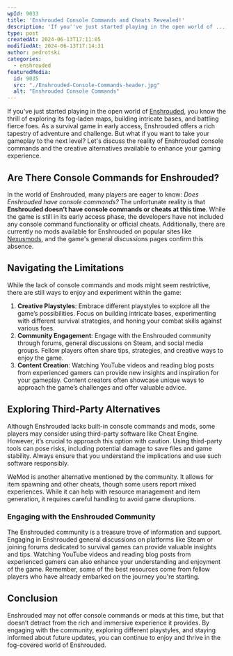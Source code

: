 ```yaml
---
wpId: 9033
title: 'Enshrouded Console Commands and Cheats Revealed!'
description: 'If you''ve just started playing in the open world of ...'
type: post
createdAt: 2024-06-13T17:11:05
modifiedAt: 2024-06-13T17:14:31
author: pedrotski
categories:
  - enshrouded
featuredMedia:
  id: 9035
  src: "./Enshrouded-Console-Commands-header.jpg"
  alt: "Enshrouded Console Commands"
---
```



If you've just started playing in the open world of [Enshrouded](https://store.steampowered.com/app/1203620/Enshrouded/), you know the thrill of exploring its fog-laden maps, building intricate bases, and battling fierce foes. As a survival game in early access, Enshrouded offers a rich tapestry of adventure and challenge. But what if you want to take your gameplay to the next level? Let's discuss the reality of Enshrouded console commands and the creative alternatives available to enhance your gaming experience.

## Are There Console Commands for Enshrouded?

In the world of Enshrouded, many players are eager to know: _Does Enshrouded have console commands?_ The unfortunate reality is that **Enshrouded doesn’t have console commands or cheats at this time**. While the game is still in its early access phase, the developers have not included any console command functionality or official cheats. Additionally, there are currently no mods available for Enshrouded on popular sites like [Nexusmods](https://www.nexusmods.com/enshrouded), and the game's general discussions pages confirm this absence.

## Navigating the Limitations

While the lack of console commands and mods might seem restrictive, there are still ways to enjoy and experiment within the game:

1.  **Creative Playstyles**: Embrace different playstyles to explore all the game’s possibilities. Focus on building intricate bases, experimenting with different survival strategies, and honing your combat skills against various foes.
2.  **Community Engagement**: Engage with the Enshrouded community through forums, general discussions on Steam, and social media groups. Fellow players often share tips, strategies, and creative ways to enjoy the game.
3.  **Content Creation**: Watching YouTube videos and reading blog posts from experienced gamers can provide new insights and inspiration for your gameplay. Content creators often showcase unique ways to approach the game’s challenges and offer valuable advice.

## Exploring Third-Party Alternatives

Although Enshrouded lacks built-in console commands and mods, some players may consider using third-party software like Cheat Engine. However, it’s crucial to approach this option with caution. Using third-party tools can pose risks, including potential damage to save files and game stability. Always ensure that you understand the implications and use such software responsibly.

WeMod is another alternative mentioned by the community. It allows for item spawning and other cheats, though some users report mixed experiences. While it can help with resource management and item generation, it requires careful handling to avoid game disruptions.

### Engaging with the Enshrouded Community

The Enshrouded community is a treasure trove of information and support. Engaging in Enshrouded general discussions on platforms like Steam or joining forums dedicated to survival games can provide valuable insights and tips. Watching YouTube videos and reading blog posts from experienced gamers can also enhance your understanding and enjoyment of the game. Remember, some of the best resources come from fellow players who have already embarked on the journey you're starting.

## Conclusion

Enshrouded may not offer console commands or mods at this time, but that doesn’t detract from the rich and immersive experience it provides. By engaging with the community, exploring different playstyles, and staying informed about future updates, you can continue to enjoy and thrive in the fog-covered world of Enshrouded.